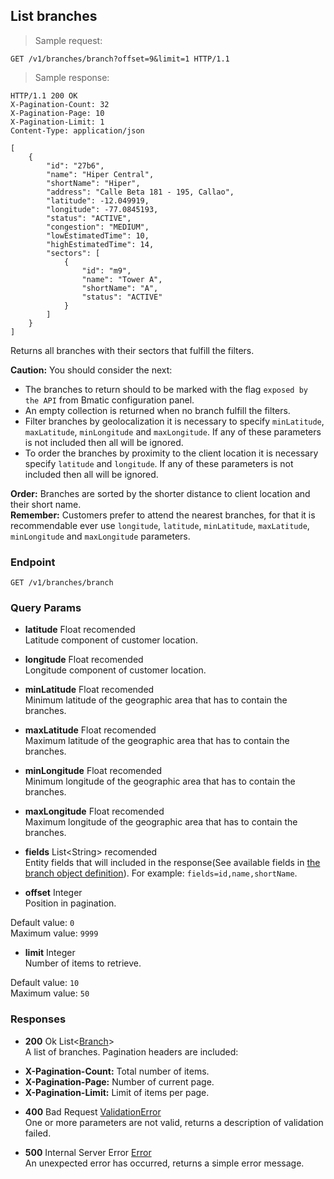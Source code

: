 
## List branches

> Sample request:

```http
GET /v1/branches/branch?offset=9&limit=1 HTTP/1.1
```

> Sample response:

```http
HTTP/1.1 200 OK
X-Pagination-Count: 32
X-Pagination-Page: 10
X-Pagination-Limit: 1
Content-Type: application/json

[
    {
        "id": "27b6",
        "name": "Hiper Central",
        "shortName": "Hiper",
        "address": "Calle Beta 181 - 195, Callao",
        "latitude": -12.049919,
        "longitude": -77.0845193,
        "status": "ACTIVE",
        "congestion": "MEDIUM", 
        "lowEstimatedTime": 10,
        "highEstimatedTime": 14,
        "sectors": [
            {
                "id": "m9",
                "name": "Tower A",
                "shortName": "A",
                "status": "ACTIVE"
            }
        ]
    }
]
```

Returns all branches with their sectors that fulfill the filters.

<aside class="warning">
<strong>Caution:</strong>
    You should consider the next:
    <ul>
        <li>The branches to return should to be marked with the flag <code>exposed by the API</code> from Bmatic configuration panel.</li>
        <li>An empty collection is returned when no branch fulfill the filters.</li>
        <li>Filter branches by geolocalization it is necessary to specify <code>minLatitude</code>, <code>maxLatitude</code>, <code>minLongitude</code> and <code>maxLongitude</code>. If any of these parameters is not included then all will be ignored.</li>
        <li>To order the branches by proximity to the client location it is necessary specify <code>latitude</code> and <code>longitude</code>. If any of these parameters is not included then all will be ignored.</li>
    </ul>
</aside>

<aside class="notice">
<strong>Order:</strong>
    Branches are sorted by the shorter distance to client location and their short name.
</aside>

<aside class="success">
<strong>Remember:</strong>
    Customers prefer to attend the nearest branches, for that it is recommendable ever use <code>longitude</code>, <code>latitude</code>, <code>minLatitude</code>, <code>maxLatitude</code>, <code>minLongitude</code> and <code>maxLongitude</code> parameters.
</aside>

### Endpoint

`GET /v1/branches/branch`

### Query Params

* **latitude** <span class="param-type">Float</span> <span class="recomended-param">recomended</span><br>
Latitude component of customer location.

* **longitude** <span class="param-type">Float</span> <span class="recomended-param">recomended</span><br>
Longitude component of customer location.

* **minLatitude** <span class="param-type">Float</span> <span class="recomended-param">recomended</span><br>
Minimum latitude of the geographic area that has to contain the branches.

* **maxLatitude** <span class="param-type">Float</span> <span class="recomended-param">recomended</span><br>
Maximum latitude of the geographic area that has to contain the branches.

* **minLongitude** <span class="param-type">Float</span> <span class="recomended-param">recomended</span><br>
Minimum longitude of the geographic area that has to contain the branches.

* **maxLongitude** <span class="param-type">Float</span> <span class="recomended-param">recomended</span><br>
Maximum longitude of the geographic area that has to contain the branches.

* **fields** <span class="param-type">List\<String\></span> <span class="recomended-param">recomended</span><br>
Entity fields that will included in the response(See available fields in [the branch object definition](#branch)). For example: `fields=id,name,shortName`.

* **offset** <span class="param-type">Integer</span><br>
Position in pagination.
<p>
    <span class="param-condition">Default value:</span> <code>0</code><br>
    <span class="param-condition">Maximum value:</span> <code>9999</code>
</p>

* **limit** <span class="param-type">Integer</span><br>
Number of items to retrieve.
<p>
    <span class="param-condition">Default value:</span> <code>10</code><br>
    <span class="param-condition">Maximum value:</span> <code>50</code>
</p>

### Responses

* **200** <span class="verb-description">Ok</span> <span class="param-type">List\<[Branch](#branch)\></span><br>
A list of branches. Pagination headers are included:
<ul>
    <li><strong>X-Pagination-Count:</strong> Total number of items.</li>
    <li><strong>X-Pagination-Page:</strong> Number of current page.</li>
    <li><strong>X-Pagination-Limit:</strong> Limit of items per page.</li>
</ul>

* **400** <span class="verb-description">Bad Request</span> <span class="param-type">[ValidationError](#validation-error)</span><br>
One or more parameters are not valid, returns a description of validation failed.

* **500** <span class="verb-description">Internal Server Error</span> <span class="param-type">[Error](#error)</span><br>
An unexpected error has occurred, returns a simple error message.
